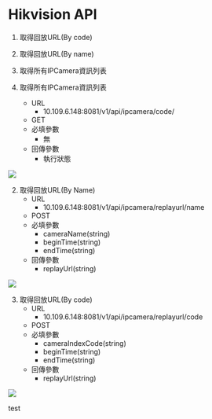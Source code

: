 # Hikvision API
1. 取得回放URL(By code)
2. 取得回放URL(By name)
3. 取得所有IPCamera資訊列表

1. 取得所有IPCamera資訊列表
    - URL
        - 10.109.6.148:8081/v1/api/ipcamera/code/
    - GET
    - 必填參數
        - 無
    - 回傳參數
        - 執行狀態

![](https://i.imgur.com/cNdDEGO.jpg)



2. 取得回放URL(By Name)
    - URL
        - 10.109.6.148:8081/v1/api/ipcamera/replayurl/name
    - POST
    - 必填參數
        - cameraName(string)
        - beginTime(string)
        - endTime(string)
    - 回傳參數
        - replayUrl(string)
        
![](https://i.imgur.com/D0TemAp.jpg)



3. 取得回放URL(By code)
    - URL
        - 10.109.6.148:8081/v1/api/ipcamera/replayurl/code
    - POST
    - 必填參數
        - cameraIndexCode(string)
        - beginTime(string)
        - endTime(string)
    - 回傳參數
        - replayUrl(string)
        
![](https://i.imgur.com/ZZmJjDy.jpg)

test
